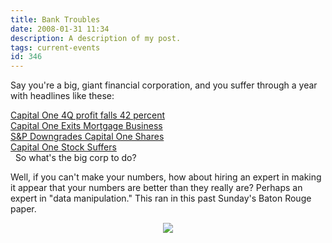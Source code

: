 ```yaml
---
title: Bank Troubles
date: 2008-01-31 11:34
description: A description of my post.
tags: current-events
id: 346
---
```

Say you're a big, giant financial corporation, and you suffer through a year with headlines like these:

<div><a href="http://www.localnewsleader.com/elytimes/stories3/index.php?action=fullnews&id=240481" target="_blank">Capital One 4Q profit falls 42 percent</a></div>

<div><a href="http://www.forbes.com/markets/2007/08/21/capital-one-mortgage-markets-equity-cx_er_0821markets09.html
" target="_blank">Capital One Exits Mortgage Business</a></div>

<div><a href="http://www.businessweek.com/investor/content/apr2007/pi20070420_201721.htm?chan=rss_topStories_ssi_5" target="_blank">S&P Downgrades Capital One Shares</a></div>

<div><a href="http://www.washingtonpost.com/wp-dyn/content/article/2007/11/08/AR2007110802349_pf.html" target="_blank">Capital One Stock Suffers</a></div>
<span class="spanEndPreview">&nbsp;</span>
So what's the big corp to do?

Well, if you can't make your numbers, how about hiring an expert in making it appear that your numbers are better than they really are?  Perhaps an expert in "data manipulation."  This ran in this past Sunday's Baton Rouge paper.

<div><center><img src="/img/caponeadd.jpg" /></center></div>